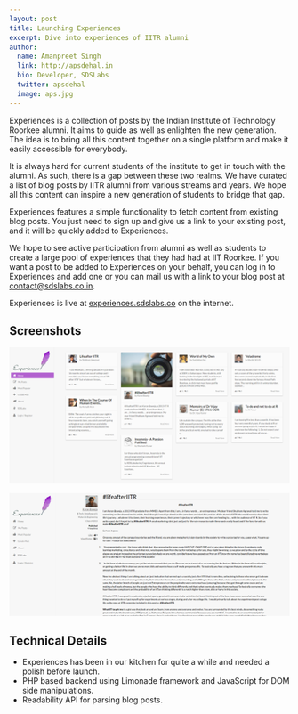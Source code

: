 ```yaml
---
layout: post
title: Launching Experiences
excerpt: Dive into experiences of IITR alumni
author:
  name: Amanpreet Singh
  link: http://apsdehal.in
  bio: Developer, SDSLabs
  twitter: apsdehal
  image: aps.jpg
---
```


Experiences is a collection of posts by the Indian Institute of Technology Roorkee alumni. It aims to guide as well as enlighten the new generation. The idea is to bring all this content together on a single platform and make it easily accessible for everybody.

It is always hard for current students of the institute to get in touch with the alumni. As such, there is a gap between these two realms. We have curated a list of blog posts by IITR alumni from various streams and years. We hope all this content can inspire a new generation of students to bridge that gap.

Experiences features a simple functionality to fetch content from existing blog posts. You just need to sign up and give us a link to your existing post, and it will be quickly added to Experiences.

We hope to see active participation from alumni as well as students to create a large pool of experiences that they had had at IIT Roorkee. If you want a post to be added to Experiences on your behalf, you can log in to Experiences and add one or you can mail us with a link to your blog post at contact@sdslabs.co.in.

Experiences is live at [experiences.sdslabs.co](http://experiences.sdslabs.co) on the internet.

## Screenshots

![Homepage](/images/posts/launching-experiences/homepage.png)

![Example Post](/images/posts/launching-experiences/example_post.png)

## Technical Details

- Experiences has been in our kitchen for quite a while and needed a polish before launch.
- PHP based backend using Limonade framework and JavaScript for DOM side manipulations.
- Readability API for parsing blog posts.
